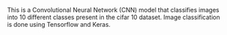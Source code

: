 This is a Convolutional Neural Network (CNN) model that classifies images into 10 different classes present in the cifar 10 dataset. Image classification is done using Tensorflow and Keras.
